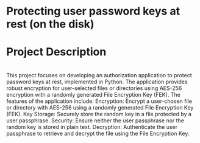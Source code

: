 # Protecting user password keys at rest (on the disk)
<h1>Project Description</h1>
<br>
This project focuses on developing an authorization application to protect password keys at rest, implemented in Python. The application provides robust encryption for user-selected files or directories using AES-256 encryption with a randomly generated File Encryption Key (FEK). The features of the application include:
Encryption: Encrypt a user-chosen file or directory with AES-256 using a randomly generated File Encryption Key (FEK).
Key Storage: Securely store the random key in a file protected by a user passphrase.
Security: Ensure neither the user passphrase nor the random key is stored in plain text.
Decryption: Authenticate the user passphrase to retrieve and decrypt the file using the File Encryption Key.
